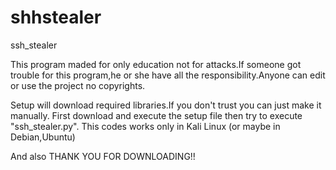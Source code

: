 # shhstealer
ssh_stealer

This program maded for only education not for attacks.If someone got trouble for this program,he or she have all the responsibility.Anyone can edit or use the project no copyrights.

Setup will download required libraries.If you don't trust you can just make it manually.
First download and execute the setup file then try to execute "ssh_stealer.py".
This codes works only in Kali Linux (or maybe in Debian,Ubuntu)

And also THANK YOU FOR DOWNLOADING!!


